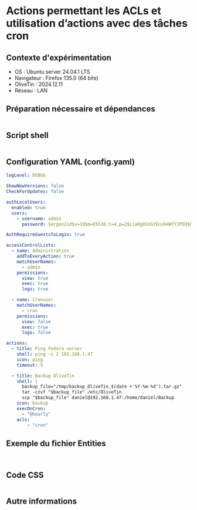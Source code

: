 # Actions permettant les ACLs et utilisation d’actions avec des tâches cron
## Contexte d'expérimentation
* OS : Ubuntu server 24.04.1 LTS
* Navigateur : Firefox 135.0 (64 bits)
* OliveTin : 2024.12.11
* Réseau : LAN
  
## Préparation nécessaire et dépendances
```bash
```

## Script shell
```bash
```

## Configuration YAML (config.yaml)
```yaml
logLevel: DEBUG

ShowNewVersions: false
CheckForUpdates: false

authLocalUsers:
  enabled: true
  users:
    - username: admin
      password: $argon2id$v=19$m=65536,t=4,p=2$LiaOg01nGYEnu94WfY1PEQ$klAyJeF/nzIiFHnlxPWtqM5Rev/gBVcC5zm1QapYt88

AuthRequireGuestsToLogin: true

accessControlLists:
  - name: Administration
    addToEveryAction: true
    matchUserNames:
      - admin
    permissions:
      view: true
      exec: true
      logs: true

  - name: Cronuser
    matchUserNames:
      - cron
    permissions:
      view: false
      exec: true
      logs: false

actions:
  - title: Ping Fedora server
    shell: ping -c 2 192.168.1.47
    icon: ping
    timeout: 5

  - title: Backup OliveTin
    shell: |
      backup_file="/tmp/backup_OliveTin_$(date +'%Y-%m-%d').tar.gz"
      tar -czvf "$backup_file" /etc/OliveTin
      scp "$backup_file" daniel@192.168.1.47:/home/daniel/Backup
    icon: backup
    execOnCron:
      - "@hourly"
    acls:
        - "cron"
```

## Exemple du fichier Entities
```json
```
```yaml
```

## Code CSS
```css
```

## Autre informations
